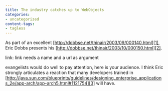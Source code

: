 ```yaml
---
title: The industry catches up to WebObjects
categories:
- uncategorized
content-tags:
- tagless
---
```


As part of an excellent [http://dobbse.net/thinair/2003/09/000140.html][1], Eric Dobbs presents his [http://dobbse.net/thinair/2003/10/000150.html][2].

   [1]: http://dobbse.net/thinair/2003/09/000140.html
   [2]: http://dobbse.net/thinair/2003/10/000150.html

link: link needs a name and a url as argument

evangelists would do well to pay attention, here is your audience.  I think Eric strongly articulates a reaction that many developers trained in [http://java.sun.com/blueprints/guidelines/designing_enterprise_applications_2e/app-arch/app-arch5.html#1121754][3] will have.

   [3]: http://java.sun.com/blueprints/guidelines/designing_enterprise_applications_2e/app-arch/app-arch5.html#1121754
